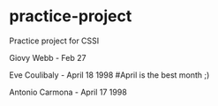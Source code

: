 # practice-project
Practice project for CSSI

Giovy Webb - Feb 27

Eve Coulibaly - April 18 1998 #April is the best month ;)

Antonio Carmona - April 17 1998
